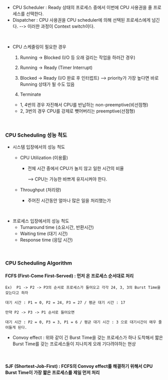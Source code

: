 - CPU Scheduler : Ready 상태의 프로세스 중에서 이번에 CPU 사용권을 줄 프로세스를 선택한다.
- Dispatcher : CPU 사용권을 CPU scheduler에 의해 선택된 프로세스에게 넘긴다. --> 이러한 과정이 Context switch이다.

<br>

- CPU 스케줄링이 필요한 경우

  1. Running -> Blocked (I/O 등 오래 걸리는 작업을 하러간 경우)

  2. Running -> Ready (Timer Interrupt)

  3. Blocked -> Ready (I/O 완료 후 인터럽트) --> priority가 가장 높다면 바로 Running 상태가 될 수도 있음

  4. Terminate

  - 1, 4번의 경우 자진해서 CPU를 반납하는 non-preemptive(비선점형)
  - 2, 3번의 경우 CPU를 강제로 뺏어버리는 preemptive(선점형)

<br>

### CPU Scheduling 성능 척도

- 시스템 입장에서의 성능 척도

  - CPU Utilization (이용률)

    - 전체 시간 중에서 CPU가 놀지 않고 일한 시간의 비율

      --> CPU는 가능한 바쁘게 유지시켜야 한다.

  - Throughput (처리량)

    - 주어진 시간동안 얼마나 많은 일을 처리했는가

<br>

- 프로세스 입장에서의 성능 척도
  - Turnaround time (소요시간, 반환시간)
  - Waiting time (대기 시간)
  - Response time (응답 시간)

<br>

### CPU Scheduling Algorithm

 #### FCFS (First-Come First-Served) : 먼저 온 프로세스 순서대로 처리

    Ex)  P1 -> P2 -> P3의 순서로 프로세스가 들어오고 각각 24, 3, 3의 Burst Time을 갖는다고 하자

    대기 시간 : P1 = 0, P2 = 24, P3 = 27 / 평균 대기 시간 : 17

    만약 P2 -> P3 -> P1 순서로 들어오면

    대기 시간 : P2 = 0, P3 = 3, P1 = 6 / 평균 대기 시간 : 3 으로 대기시간이 매우 줄어들게 된다.

  - Convoy effect : 위와 같이 긴 Burst Time을 갖는 프로세스가 하나 도착해서 짧은 Burst Time를 갖는 프로세스들이 지나치게 오래 기다려야하는 현상

<br>

 #### SJF (Shortest-Job-First) : FCFS의 Convoy effect를 해결하기 위해서 CPU Burst Time이 가장 짧은 프로세스를 제일 먼저 처리
